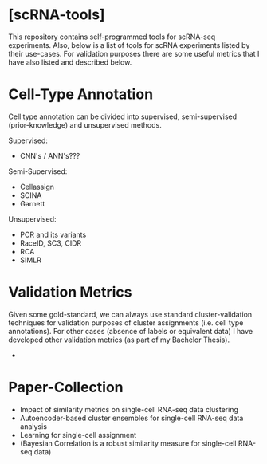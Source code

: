 # [scRNA-tools]

This repository contains self-programmed tools for scRNA-seq experiments. Also, below is a list of tools for scRNA experiments listed by their use-cases.
For validation purposes there are some useful metrics that I have also listed and described below.

# Cell-Type Annotation
Cell type annotation can be divided into supervised, semi-supervised (prior-knowledge) and unsupervised methods.

Supervised:
- CNN's / ANN's???

Semi-Supervised:
- Cellassign
- SCINA
- Garnett

Unsupervised:
- PCR and its variants
- RaceID, SC3, CIDR
- RCA
- SIMLR

# Validation Metrics
Given some gold-standard, we can always use standard cluster-validation techniques for validation purposes of cluster assignments (i.e. cell type annotations). For other cases (absence of labels or equivalent data) I have developed other validation metrics (as part of my Bachelor Thesis).

- 

# Paper-Collection
- Impact of similarity metrics on single-cell RNA-seq data clustering
- Autoencoder-based cluster ensembles for single-cell RNA-seq data analysis
- Learning for single-cell assignment
- (Bayesian Correlation is a robust similarity measure for single-cell RNA-seq data)
